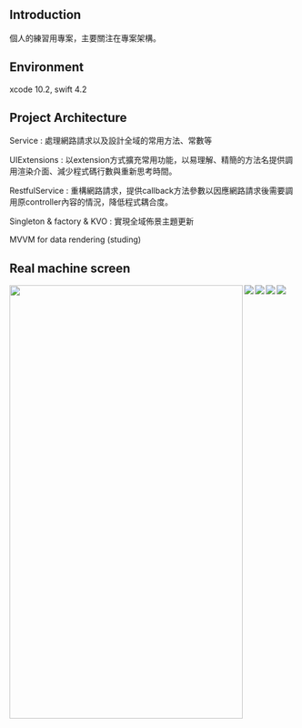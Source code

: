 ## Introduction
個人的練習用專案，主要關注在專案架構。

## Environment
xcode 10.2, swift 4.2

## Project Architecture

Service : 處理網路請求以及設計全域的常用方法、常數等

UIExtensions : 以extension方式擴充常用功能，以易理解、精簡的方法名提供調用渲染介面、減少程式碼行數與重新思考時間。

RestfulService : 重構網路請求，提供callback方法參數以因應網路請求後需要調用原controller內容的情況，降低程式耦合度。

Singleton & factory & KVO : 實現全域佈景主題更新

MVVM for data rendering (studing)

## Real machine screen

<img align="left" src="https://github.com/fu06gjo3cl4/screenshots/blob/master/Screenshots/maincontroller.gif" width="410" height="762" />

<img align="left" src="https://github.com/fu06gjo3cl4/screenshots/blob/master/Screenshots/forum.gif"  />

<img align="left" src="https://github.com/fu06gjo3cl4/screenshots/blob/master/Screenshots/personal_management.gif"  />

<img align="left" src="https://github.com/fu06gjo3cl4/screenshots/blob/master/Screenshots/todetect.gif"  />

<img align="left" src="https://github.com/fu06gjo3cl4/screenshots/blob/master/Screenshots/ThemeTypeChangeDemo.gif"  />
